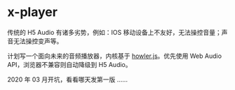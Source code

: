 # x-player

传统的 H5 Audio 有诸多劣势，例如：IOS 移动设备上不友好，无法操控音量；声音无法操控变声等。

计划写一个面向未来的音频播放器，内核基于 [howler.js](https://github.com/goldfire/howler.js)。优先使用 Web Audio API，浏览器不兼容则自动降级到 H5 Audio。

2020 年 03 月开坑，看看哪天发第一版 ......
